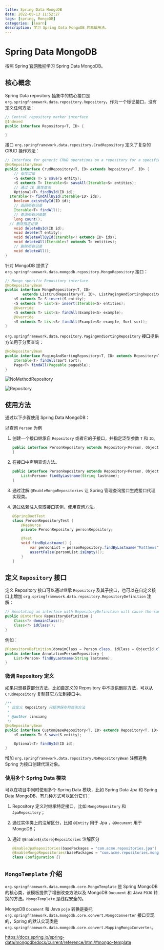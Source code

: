 ```yaml
---
title: Spring Data MongoDB
date: 2022-08-13 11:52:27
tags: [spring, MongoDB]
categories: [learn]
description: 学习 Spring Data MongoDB 的基础用法。
---
```


# Spring Data MongoDB

按照 Spring [官网教程](https://docs.spring.io/spring-data/mongodb/docs/current/reference/html/#repositories)学习 Spring Data MongoDB。

## 核心概念

Spring Data repository 抽象中的核心接口是 `org.springframework.data.repository.Repository`，作为一个标记接口，没有定义任何方法：

```java
// Central repository marker interface
@Indexed
public interface Repository<T, ID> {

}
```

接口 `org.springframework.data.repository.CrudRepository` 定义了复杂的 CRUD 操作方法：

```java
// Interface for generic CRUD operations on a repository for a specific type.
@NoRepositoryBean
public interface CrudRepository<T, ID> extends Repository<T, ID> {
	// 保存实体
	<S extends T> S save(S entity);
	<S extends T> Iterable<S> saveAll(Iterable<S> entities);
	// 通过 ID 属性查询
	Optional<T> findById(ID id);
  Iterable<T> findAllById(Iterable<ID> ids);
	boolean existsById(ID id);
	// 返回所有记录
	Iterable<T> findAll();
	// 查询所有记录数
	long count();
  // 删除指定记录
	void deleteById(ID id);
	void delete(T entity);
	void deleteAllById(Iterable<? extends ID> ids);
	void deleteAll(Iterable<? extends T> entities);
	// 删除所有记录
	void deleteAll();
}
```

针对 MongoDB 提供了 `org.springframework.data.mongodb.repository.MongoRepository` 接口：

```java
// Mongo specific Repository interface.
@NoRepositoryBean
public interface MongoRepository<T, ID>
		extends ListCrudRepository<T, ID>, ListPagingAndSortingRepository<T, ID>, QueryByExampleExecutor<T> {
	<S extends T> S insert(S entity);
	<S extends T> List<S> insert(Iterable<S> entities);
	@Override
	<S extends T> List<S> findAll(Example<S> example);
	@Override
	<S extends T> List<S> findAll(Example<S> example, Sort sort);
}
```

`org.springframework.data.repository.PagingAndSortingRepository` 接口提供方法用于分页查询：

```java
@NoRepositoryBean
public interface PagingAndSortingRepository<T, ID> extends Repository<T, ID> {
	Iterable<T> findAll(Sort sort);
	Page<T> findAll(Pageable pageable);
}
```

![NoMethodRepository](https://cdn.jsdelivr.net/gh/xianglin2020/gallery@master/202208/132729.png)

![Repository](https://cdn.jsdelivr.net/gh/xianglin2020/gallery@master/202208/132538.png)

## 使用方法

通过以下步骤使用 Spring Data MongoDB：

以查询 `Person` 为例

1. 创建一个接口继承自 `Repository` 或者它的子接口，并指定泛型参数 `T` 和 `ID`。

   ```java
   public interface PersonRepository extends Repository<Person, ObjectId> {
   }
   ```

2. 在接口中声明查询方法。

   ```java
   public interface PersonRepository extends Repository<Person, ObjectId> {
       List<Person> findByLastname(String lastname);
   }
   ```

3. 通过注解 `@EnableMongoRepositories` 让 Spring 管理查询接口生成接口代理实现类。

4. 通过依赖注入获取接口实例，使用查询方法。

   ```java
   @SpringBootTest
   class PersonRepositoryTest {
       @Resource
       private PersonRepository personRepository;
   
       @Test
       void findByLastname() {
           var personList = personRepository.findByLastname("Matthews");
           assertFalse(personList.isEmpty());
       }
   }
   ```

## 定义 `Repository` 接口

定义 Repository 接口可以通过继承 `Repository` 及其子接口，也可以在自定义接口上增加 `org.springframework.data.repository.RepositoryDefinition` 注解：

```java
// Annotating an interface with RepositoryDefinition will cause the same behaviour as extending Repository.
public @interface RepositoryDefinition {
	Class<?> domainClass();
	Class<?> idClass();
}
```

例如：

```java
@RepositoryDefinition(domainClass = Person.class, idClass = ObjectId.class)
public interface AnnotationPersonRepository {
    List<Person> findByLastname(String lastname);
}
```

### 微调 Repository 定义

如果只想暴露部分方法，比如自定义的 Repository 中不提供删除方法，可以从 `CrudRepository` 复制其它方法到接口中。

```java
/**
 * 自定义 Repository 只提供保存和查询方法
 *
 * @author linxiang
 */
@NoRepositoryBean
public interface CustomBaseRepository<T, ID> extends Repository<T, ID> {
    <S extends T> S save(S entity);

    Optional<T> findById(ID id);
}
```

增加 `org.springframework.data.repository.NoRepositoryBean` 注解避免 Spring 为接口创建代理对象。

### 使用多个 Spring Data 模块

可以在项目中同时使用多个 Spring Data 模块，比如 Spring Data Jpa 和 Spring Data MongoDB，有几种方式可以区分它们：

1. Repository 定义时继承特定接口，比如 `MongoRepository` 和 `JpaRepository`；

2. 通过实体类上的注解区分，比如 `@Entity` 用于 Jpa ，`@Document` 用于 MongoDB；

3. 通过 `@Enable${store}Repositories` 注解区分

   ```java
   @EnableJpaRepositories(basePackages = "com.acme.repositories.jpa")
   @EnableMongoRepositories(basePackages = "com.acme.repositories.mongo")
   class Configuration {}
   ```

## `MongoTemplate` 介绍

`org.springframework.data.mongodb.core.MongoTemplate` 是 Spring MongoDB 的核心类，该模板提供了增删改查方法以及 MongoDB `Document` 和 Java `POJO` 转换的方法。`MongoTemplate` 是线程安全的。

MongoDB `Document` 和 Java `pojo` 转换是委托 `org.springframework.data.mongodb.core.convert.MongoConverter` 接口实现的，Spring 的默认实现类是 `org.springframework.data.mongodb.core.convert.MappingMongoConverter`。

https://docs.spring.io/spring-data/mongodb/docs/current/reference/html/#mongo-template
